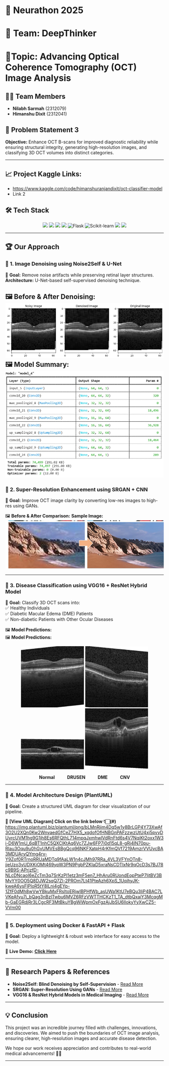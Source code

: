 # 🚀 Neurathon 2025
# 🧠 Team: DeepThinker
# 🎯Topic: Advancing Optical Coherence Tomography (OCT) Image Analysis  

## 👨‍💻 Team Members  
- **Nilabh Sarmah** (2312079)  
- **Himanshu Dixit** (2312041)  

## 🎯 Problem Statement 3  
**Objective:** Enhance OCT B-scans for improved diagnostic reliability while ensuring structural integrity, generating high-resolution images, and classifying 3D OCT volumes into distinct categories.  

---
## 📈 Project Kaggle Links: 
- https://www.kaggle.com/code/himanshuranjandixit/oct-classifier-model
- Link 2  
## 🛠️ Tech Stack  
<p align="center">
  <img src="https://img.shields.io/badge/TensorFlow-%23FF6F00.svg?style=for-the-badge&logo=tensorflow&logoColor=white">
  <img src="https://img.shields.io/badge/PyTorch-%23EE4C2C.svg?style=for-the-badge&logo=pytorch&logoColor=white">
  <img src="https://img.shields.io/badge/Docker-%230db7ed.svg?style=for-the-badge&logo=docker&logoColor=white">
  <img src="https://img.shields.io/badge/FastAPI-%2300C7B7.svg?style=for-the-badge&logo=fastapi&logoColor=white">
  <img src="https://upload.wikimedia.org/wikipedia/commons/3/3c/Flask_logo.svg" alt="Flask" width="100">
<img src="https://upload.wikimedia.org/wikipedia/commons/0/05/Scikit_learn_logo_small.svg" alt="Scikit-learn" width="100">
  <img src="https://img.shields.io/badge/CNN-%234285F4.svg?style=for-the-badge">
  <img src="https://img.shields.io/badge/RNN-%237D3CC8.svg?style=for-the-badge">
</p>  

---

## 🏆 Our Approach  

### 🔹 **1. Image Denoising using Noise2Self & U-Net**  
📌 **Goal:** Remove noise artifacts while preserving retinal layer structures.  
**Architecture:** U-Net-based self-supervised denoising technique.  
  
🖼️ **Before & After Denoising:**  
![OCT Scan](images/denoise.jpg)
🖼️ **Model Summary:**  
![OCT Scan](images/WhatsApp%20Image%202025-02-17%20at%2010.41.31%20PM.jpeg)
---

### 🔹 **2. Super-Resolution Enhancement using SRGAN + CNN**  
📌 **Goal:** Improve OCT image clarity by converting low-res images to high-res using GANs.  

🖼️ **Before & After Comparison:**
**Sample Image:**
![OCT Scan](images/esrgan.jpg)

---

### 🔹 **3. Disease Classification using VGG16 + ResNet Hybrid Model**  
📌 **Goal:** Classify 3D OCT scans into:  
✅ Healthy Individuals  
✅ Diabetic Macular Edema (DME) Patients  
✅ Non-diabetic Patients with Other Ocular Diseases  

🖼️ **Model Predictions:**  
🖼️ **Model Predictions:**  

<p align="center">
  <img src="images/Normal.jpeg" alt="Normal" width="200">
  <img src="images/Drusen.jpeg" alt="DRUSEN" width="200">
  <img src="images/Dme.jpeg" alt="DME" width="200">
  <img src="images/Cnv.jpeg" alt="CNV" width="200">
</p>

<p align="center">
  <b>Normal</b> &nbsp;&nbsp;&nbsp;&nbsp;&nbsp;&nbsp;&nbsp;&nbsp;
  <b>DRUSEN</b> &nbsp;&nbsp;&nbsp;&nbsp;&nbsp;&nbsp;&nbsp;&nbsp;
  <b>DME</b> &nbsp;&nbsp;&nbsp;&nbsp;&nbsp;&nbsp;&nbsp;&nbsp;
  <b>CNV</b>
</p>


---

### 🔹 **4. Model Architecture Design (PlantUML)**  
📌 **Goal:** Create a structured UML diagram for clear visualization of our pipeline.  

📎 **[View UML Diagram] Click on the link below 👇🏻(#)**
https://img.plantuml.biz/plantuml/png/bLMnRjim4Dq5w1y8BrLGP4Y73XwAf3O2U2XQn0Kw2WnvaedGfCeZ7HX5_xqdofOfHNBGnPAFzzwzUtU4xj5pvyDUvrcUVM1hg9G1jh8Es6RFQthL714mpqJxmhwlVdRnFtd6s4V7NqiKt2oxx1W3i-D6W1mU_6qBT1nhC5QXClKtAq6Vc7ZJw6FP7i0d15qL8-gRj4IN70pu-RIau3Oqu9u0hGvUMVEsBBgQcq96NKFXatpH4rKfmQVf7219AmzrVVUvcBA3MDUAryQYmg4rv-Y9Zof0RTrnoRRUaMDTq9fAaLW1n4cJMh97RRa_4VL3VFYnOTn8-jjeUzo3yUDXKiOMt469ypW3PN9PgbPZKIaD5xraNsCDTlxNr9qOcD3s7BJ78c9B9S-APrjzfD-NLcDNcaoI6eZcTm3q7SrKzPI1etz3mF5en7_HhAru0RUondEopPteP7IjtBV3BMvYY0OO5Q8DJW2sqQ7Zl-2PROm7Lt41PteAzh6XpS_1UqihyJK-kweA6ysFlPloR5tY8lLni4gEYp-1ZfF0dMh8wVwYBkuMxFRsItoERjwIBPHfWb_asUWa1KtU7eBQu3liP4BAC7LVKeAfyu7i_bQag3nBzlTwbu6MVZ6RFzVWTTHCKzT1_TA_dtbQxaiY3McqgMb-GaEGRdjRr3LCgcRF3MtBkuYBgWiWpmOxFgzAjJbSU6IlokyYyXwCZ5-VVm00


---

### 🔹 **5. Deployment using Docker & FastAPI + Flask**  
📌 **Goal:** Deploy a lightweight & robust web interface for easy access to the model.  
  
🚀 **Live Demo:** **[Click Here](#)**

---

## 📄 Research Papers & References  
- **Noise2Self: Blind Denoising by Self-Supervision** - [Read More](https://arxiv.org/abs/1811.10980)  
- **SRGAN: Super-Resolution Using GANs** - [Read More](https://arxiv.org/abs/1609.04802)  
- **VGG16 & ResNet Hybrid Models in Medical Imaging** - [Read More](https://arxiv.org/) 

---

## 💡 Conclusion  
This project was an incredible journey filled with challenges, innovations, and discoveries. We aimed to push the boundaries of OCT image analysis, ensuring clearer, high-resolution images and accurate disease detection.  

We hope our work receives appreciation and contributes to real-world medical advancements! 🚀🎯  

---
 

